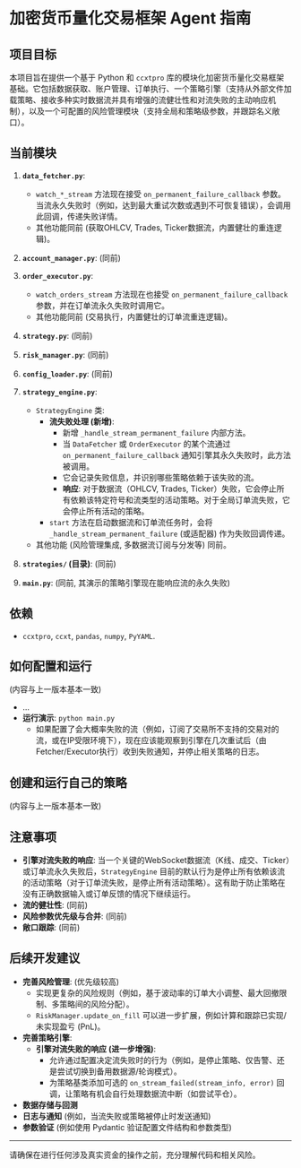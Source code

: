 # 加密货币量化交易框架 Agent 指南

## 项目目标

本项目旨在提供一个基于 Python 和 `ccxtpro` 库的模块化加密货币量化交易框架基础。它包括数据获取、账户管理、订单执行、一个策略引擎（支持从外部文件加载策略、接收多种实时数据流并具有增强的流健壮性和对流失败的主动响应机制），以及一个可配置的风险管理模块（支持全局和策略级参数，并跟踪名义敞口）。

## 当前模块

1.  **`data_fetcher.py`**:
    *   `watch_*_stream` 方法现在接受 `on_permanent_failure_callback` 参数。当流永久失败时（例如，达到最大重试次数或遇到不可恢复错误），会调用此回调，传递失败详情。
    *   其他功能同前 (获取OHLCV, Trades, Ticker数据流，内置健壮的重连逻辑)。

2.  **`account_manager.py`**: (同前)

3.  **`order_executor.py`**:
    *   `watch_orders_stream` 方法现在也接受 `on_permanent_failure_callback` 参数，并在订单流永久失败时调用它。
    *   其他功能同前 (交易执行，内置健壮的订单流重连逻辑)。

4.  **`strategy.py`**: (同前)

5.  **`risk_manager.py`**: (同前)

6.  **`config_loader.py`**: (同前)

7.  **`strategy_engine.py`**:
    *   `StrategyEngine` 类:
        *   **流失败处理 (新增)**:
            *   新增 `_handle_stream_permanent_failure` 内部方法。
            *   当 `DataFetcher` 或 `OrderExecutor` 的某个流通过 `on_permanent_failure_callback` 通知引擎其永久失败时，此方法被调用。
            *   它会记录失败信息，并识别哪些策略依赖于该失败的流。
            *   **响应**: 对于数据流（OHLCV, Trades, Ticker）失败，它会停止所有依赖该特定符号和流类型的活动策略。对于全局订单流失败，它会停止所有活动的策略。
        *   `start` 方法在启动数据流和订单流任务时，会将 `_handle_stream_permanent_failure` (或适配器) 作为失败回调传递。
    *   其他功能 (风险管理集成, 多数据流订阅与分发等) 同前。

8.  **`strategies/` (目录)**: (同前)
9.  **`main.py`**: (同前, 其演示的策略引擎现在能响应流的永久失败)

## 依赖

*   `ccxtpro`, `ccxt`, `pandas`, `numpy`, `PyYAML`.

## 如何配置和运行

(内容与上一版本基本一致)
*   ...
*   **运行演示**: `python main.py`
    *   如果配置了会大概率失败的流（例如，订阅了交易所不支持的交易对的流，或在IP受限环境下），现在应该能观察到引擎在几次重试后（由Fetcher/Executor执行）收到失败通知，并停止相关策略的日志。

## 创建和运行自己的策略

(内容与上一版本基本一致)

## 注意事项

*   **引擎对流失败的响应**: 当一个关键的WebSocket数据流（K线、成交、Ticker）或订单流永久失败后，`StrategyEngine` 目前的默认行为是停止所有依赖该流的活动策略（对于订单流失败，是停止所有活动策略）。这有助于防止策略在没有正确数据输入或订单反馈的情况下继续运行。
*   **流的健壮性**: (同前)
*   **风险参数优先级与合并**: (同前)
*   **敞口跟踪**: (同前)


## 后续开发建议

*   **完善风险管理**: (优先级较高)
    *   实现更复杂的风险规则（例如，基于波动率的订单大小调整、最大回撤限制、多策略间的风险分配）。
    *   `RiskManager.update_on_fill` 可以进一步扩展，例如计算和跟踪已实现/未实现盈亏 (PnL)。
*   **完善策略引擎**:
    *   **引擎对流失败的响应 (进一步增强)**:
        *   允许通过配置决定流失败时的行为（例如，是停止策略、仅告警、还是尝试切换到备用数据源/轮询模式）。
        *   为策略基类添加可选的 `on_stream_failed(stream_info, error)` 回调，让策略有机会自行处理数据流中断（如尝试平仓）。
*   **数据存储与回测**
*   **日志与通知** (例如，当流失败或策略被停止时发送通知)
*   **参数验证** (例如使用 Pydantic 验证配置文件结构和参数类型)

---

请确保在进行任何涉及真实资金的操作之前，充分理解代码和相关风险。
